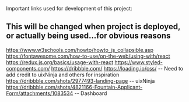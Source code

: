 Important links used for development of this project:

## This will be changed when project is deployed, or actually being used...for obvious reasons

https://www.w3schools.com/howto/howto_js_collapsible.asp
https://fontawesome.com/how-to-use/on-the-web/using-with/react
https://redux.js.org/basics/usage-with-react
https://www.styled-components.com/
https://dribbble.com/
https://loading.io/css/
-- Need to add credit to uixNinja and others for inspiration
https://dribbble.com/shots/2977493-landing-page -- uixNinja
https://dribbble.com/shots/4821166-Fountain-Applicant-Form/attachments/1083534 -- Dashboard
